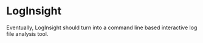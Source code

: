 # LogInsight

Eventually, LogInsight should turn into a command line based interactive log file analysis tool.